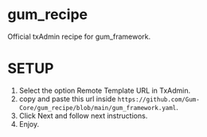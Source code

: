 # gum_recipe
Official txAdmin recipe for gum_framework.


# SETUP

1. Select the option Remote Template URL in TxAdmin.
2. copy and paste this url inside `https://github.com/Gum-Core/gum_recipe/blob/main/gum_framework.yaml`.
3. Click Next and follow next instructions.
4. Enjoy.
